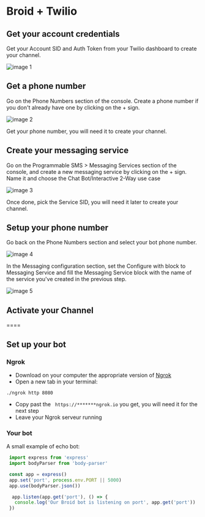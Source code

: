 # Broid + Twilio

## Get your account credentials

Get your Account SID and Auth Token from your Twilio dashboard to create your channel.

![image 1](/images/integrations/Twilio/image1.png)

## Get a phone number

Go on the Phone Numbers section of the console. Create a phone number if you don't already have one by clicking on the + sign. 

![image 2](/images/integrations/Twilio/image2.png)

Get your phone number, you will need it to create your channel.

## Create your messaging service

Go on the Programmable SMS > Messaging Services section of the console, and create a new messaging service by clicking on the + sign. Name it and choose the Chat Bot/Interactive 2-Way use case 

![image 3](/images/integrations/Twilio/image3.png)

Once done, pick the Service SID, you will need it later to create your channel.

## Setup your phone number

Go back on the Phone Numbers section and select your bot phone number. 

![image 4](/images/integrations/Twilio/image4.png)

In the Messaging configuration section, set the Configure with block to Messaging Service and fill the Messaging Service block with the name of the service you've created in the previous step. 

![image 5](/images/integrations/Twilio/image5.png)

## Activate your Channel

====

## Set up your bot

### Ngrok

* Download on your computer the appropriate version of [Ngrok](https://ngrok.com/download)
* Open a new tab in your terminal:
```
./ngrok http 8080
```
* Copy past the ``` https://*******ngrok.io``` you get, you will need it for the next step
* Leave your Ngrok serveur running

### Your bot

A small example of echo bot:

```javascript
 import express from 'express'
 import bodyParser from 'body-parser'

 const app = express()
 app.set('port', process.env.PORT || 5000)
 app.use(bodyParser.json())

  app.listen(app.get('port'), () => {
   console.log('Our Broid bot is listening on port', app.get('port'))
 })
```

